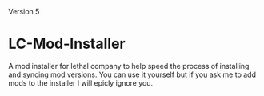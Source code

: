 Version 5

# LC-Mod-Installer

A mod installer for lethal company to help speed the process of installing and syncing mod versions. You can use it yourself but if you ask me to add mods to the installer I will epicly ignore you.